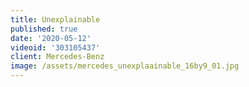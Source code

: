 ```yaml
---
title: Unexplainable
published: true
date: '2020-05-12'
videoid: '303105437'
client: Mercedes-Benz
image: /assets/mercedes_unexplaainable_16by9_01.jpg
---
```


